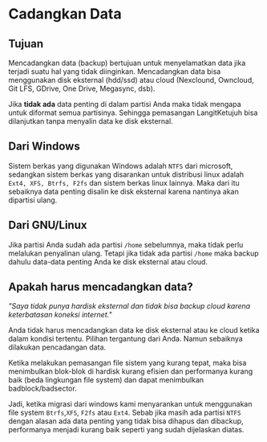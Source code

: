 # Cadangkan Data

## Tujuan

Mencadangkan data (backup) bertujuan untuk menyelamatkan data jika terjadi suatu hal yang tidak diinginkan. Mencadangkan data bisa menggunakan disk eksternal (hdd/ssd) atau cloud (Nexclound, Owncloud, Git LFS, GDrive, One Drive, Megasync, dsb).

Jika **tidak ada** data penting di dalam partisi Anda maka tidak mengapa untuk diformat semua partisinya. Sehingga pemasangan LangitKetujuh bisa dilanjutkan tanpa menyalin data ke disk eksternal.

## Dari Windows

Sistem berkas yang digunakan Windows adalah `NTFS` dari microsoft, sedangkan sistem berkas yang disarankan untuk distribusi linux adalah `Ext4, XFS, Btrfs, F2fs` dan sistem berkas linux lainnya. Maka dari itu sebaiknya data penting disalin ke disk eksternal karena nantinya akan dipartisi ulang.

## Dari GNU/Linux

Jika partisi Anda sudah ada partisi `/home` sebelumnya, maka tidak perlu melalukan penyalinan ulang. Tetapi jika tidak ada partisi `/home` maka backup dahulu data-data penting Anda ke disk eksternal atau cloud.

## Apakah harus mencadangkan data?

_"Saya tidak punya hardisk eksternal dan tidak bisa backup cloud karena keterbatasan koneksi internet."_

Anda tidak harus mencadangkan data ke disk eksternal atau ke cloud ketika dalam kondisi tertentu. Pilihan tergantung dari Anda. Namun sebaiknya dilakukan pencadangan data.

Ketika melakukan pemasangan file sistem yang kurang tepat, maka bisa menimbulkan blok-blok di hardisk kurang efisien dan performanya kurang baik (beda lingkungan file system) dan dapat menimbulkan badblock/badsector.

Jadi, ketika migrasi dari windows kami menyarankan untuk menggunakan file system `Btrfs`,`XFS`, `F2fs` atau `Ext4`. Sebab jika masih ada partisi `NTFS` dengan alasan ada data penting yang tidak bisa dihapus dan dibackup, performanya menjadi kurang baik seperti yang sudah dijelaskan diatas.
